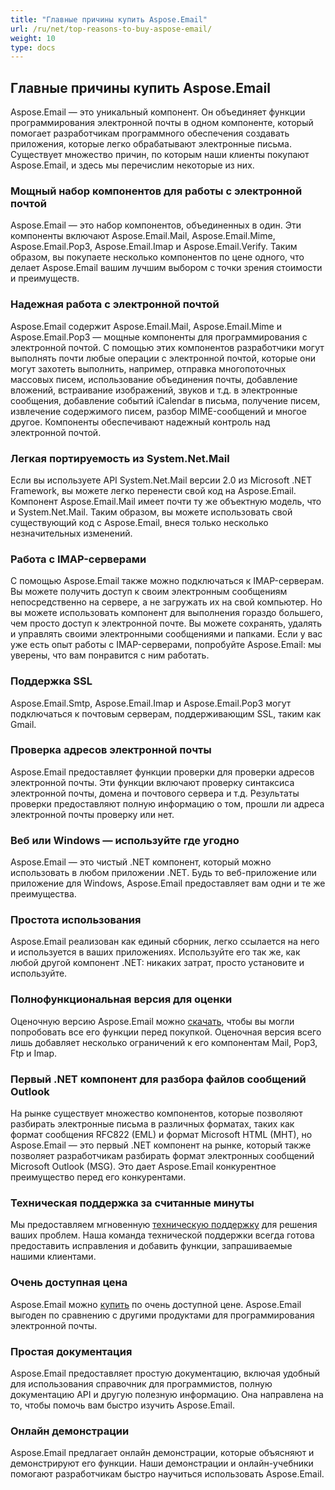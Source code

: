 ```yaml
---
title: "Главные причины купить Aspose.Email"
url: /ru/net/top-reasons-to-buy-aspose-email/
weight: 10
type: docs
---
```


## **Главные причины купить Aspose.Email**
Aspose.Email — это уникальный компонент. Он объединяет функции программирования электронной почты в одном компоненте, который помогает разработчикам программного обеспечения создавать приложения, которые легко обрабатывают электронные письма. Существует множество причин, по которым наши клиенты покупают Aspose.Email, и здесь мы перечислим некоторые из них.
### **Мощный набор компонентов для работы с электронной почтой**
Aspose.Email — это набор компонентов, объединенных в один. Эти компоненты включают Aspose.Email.Mail, Aspose.Email.Mime, Aspose.Email.Pop3, Aspose.Email.Imap и Aspose.Email.Verify. Таким образом, вы покупаете несколько компонентов по цене одного, что делает Aspose.Email вашим лучшим выбором с точки зрения стоимости и преимуществ.
### **Надежная работа с электронной почтой**
Aspose.Email содержит Aspose.Email.Mail, Aspose.Email.Mime и Aspose.Email.Pop3 — мощные компоненты для программирования с электронной почтой. С помощью этих компонентов разработчики могут выполнять почти любые операции с электронной почтой, которые они могут захотеть выполнить, например, отправка многопоточных массовых писем, использование объединения почты, добавление вложений, встраивание изображений, звуков и т.д. в электронные сообщения, добавление событий iCalendar в письма, получение писем, извлечение содержимого писем, разбор MIME-сообщений и многое другое. Компоненты обеспечивают надежный контроль над электронной почтой.
### **Легкая портируемость из System.Net.Mail**
Если вы используете API System.Net.Mail версии 2.0 из Microsoft .NET Framework, вы можете легко перенести свой код на Aspose.Email. Компонент Aspose.Email.Mail имеет почти ту же объектную модель, что и System.Net.Mail. Таким образом, вы можете использовать свой существующий код с Aspose.Email, внеся только несколько незначительных изменений.
### **Работа с IMAP-серверами**
С помощью Aspose.Email также можно подключаться к IMAP-серверам. Вы можете получить доступ к своим электронным сообщениям непосредственно на сервере, а не загружать их на свой компьютер. Но вы можете использовать компонент для выполнения гораздо большего, чем просто доступ к электронной почте. Вы можете сохранять, удалять и управлять своими электронными сообщениями и папками. Если у вас уже есть опыт работы с IMAP-серверами, попробуйте Aspose.Email: мы уверены, что вам понравится с ним работать.
### **Поддержка SSL**
Aspose.Email.Smtp, Aspose.Email.Imap и Aspose.Email.Pop3 могут подключаться к почтовым серверам, поддерживающим SSL, таким как Gmail.
### **Проверка адресов электронной почты**
Aspose.Email предоставляет функции проверки для проверки адресов электронной почты. Эти функции включают проверку синтаксиса электронной почты, домена и почтового сервера и т.д. Результаты проверки предоставляют полную информацию о том, прошли ли адреса электронной почты проверку или нет.
### **Веб или Windows — используйте где угодно**
Aspose.Email — это чистый .NET компонент, который можно использовать в любом приложении .NET. Будь то веб-приложение или приложение для Windows, Aspose.Email предоставляет вам одни и те же преимущества.
### **Простота использования**
Aspose.Email реализован как единый сборник, легко ссылается на него и используется в ваших приложениях. Используйте его так же, как любой другой компонент .NET: никаких затрат, просто установите и используйте.
### **Полнофункциональная версия для оценки**
Оценочную версию Aspose.Email можно [скачать](http://www.aspose.com/community/files/51/.net-components/aspose.email-for-.net/default.aspx), чтобы вы могли попробовать все его функции перед покупкой. Оценочная версия всего лишь добавляет несколько ограничений к его компонентам Mail, Pop3, Ftp и Imap.
### **Первый .NET компонент для разбора файлов сообщений Outlook**
На рынке существует множество компонентов, которые позволяют разбирать электронные письма в различных форматах, таких как формат сообщения RFC822 (EML) и формат Microsoft HTML (MHT), но Aspose.Email — это первый .NET компонент на рынке, который также позволяет разработчикам разбирать формат электронных сообщений Microsoft Outlook (MSG). Это дает Aspose.Email конкурентное преимущество перед его конкурентами.
### **Техническая поддержка за считанные минуты**
Мы предоставляем мгновенную [техническую поддержку](http://www.aspose.com/community/forums/aspose.email-product-family/188/showforum.aspx) для решения ваших проблем. Наша команда технической поддержки всегда готова предоставить исправления и добавить функции, запрашиваемые нашими клиентами. 
### **Очень доступная цена**
Aspose.Email можно [купить](http://www.aspose.com/purchase/default.aspx) по очень доступной цене. Aspose.Email выгоден по сравнению с другими продуктами для программирования электронной почты.
### **Простая документация**
Aspose.Email предоставляет простую документацию, включая удобный для использования справочник для программистов, полную документацию API и другую полезную информацию. Она направлена на то, чтобы помочь вам быстро изучить Aspose.Email.
### **Онлайн демонстрации**
Aspose.Email предлагает онлайн демонстрации, которые объясняют и демонстрируют его функции. Наши демонстрации и онлайн-учебники помогают разработчикам быстро научиться использовать Aspose.Email.